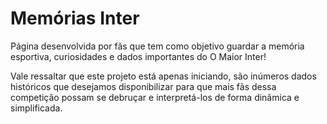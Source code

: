 # Memórias Inter

Página desenvolvida por fãs que tem como objetivo guardar a memória esportiva, curiosidades e dados importantes do O Maior Inter!

Vale ressaltar que este projeto está apenas iniciando, são inúmeros dados históricos que desejamos disponibilizar para que mais fãs dessa competição possam se debruçar e interpretá-los de forma dinâmica e simplificada.

